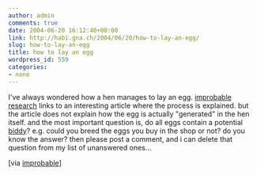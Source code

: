 ```yaml
---
author: admin
comments: true
date: 2004-06-20 16:12:40+00:00
link: http://habi.gna.ch/2004/06/20/how-to-lay-an-egg/
slug: how-to-lay-an-egg
title: how to lay an egg
wordpress_id: 559
categories:
- none
---
```


I've always wondered how a hen manages to lay an egg. 
[improbable research](http://improbable.typepad.com/) links to an interesting article where the process is explained.
but the article does not explain how the egg is actually "generated" in the hen itself. and the most important question is, do all eggs contain a potential [biddy](http://dict.leo.org/?p=14/p..&search=biddy)? e.g. could you breed the eggs you buy in the shop or not?
do you know the answer? then please post a comment, and i can delete that question from my list of unanswered ones...

[via [improbable](http://improbable.typepad.com/improbable_research_whats/2004/06/how_to_lay_an_e.html)]
